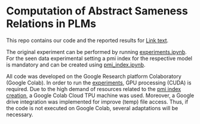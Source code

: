 # Computation of Abstract Sameness Relations in PLMs

This repo contains our code and the reported results for [Link text](linkurl).

The original experiment can be performed by running [experiments.ipynb](experiments.ipynb). For the seen data experimental setting a pmi index for the respective model is mandatory and can be created using [pmi_index.ipynb](pmi_index.ipynb).

All code was developed on the Google Research platform Colaboratory (Google Colab). In order to run the [experiments](experiments.ipynb), GPU processing (CUDA) is required. Due to the high demand of resources related to the [pmi index creation](pmi_index.ipynb), a Google Colab Cloud TPU machine was used. 
Moreover, a Google drive integration was implemented for improve (temp) file access. Thus, if the code is not executed on Google Colab, several adaptations will be necessary.
